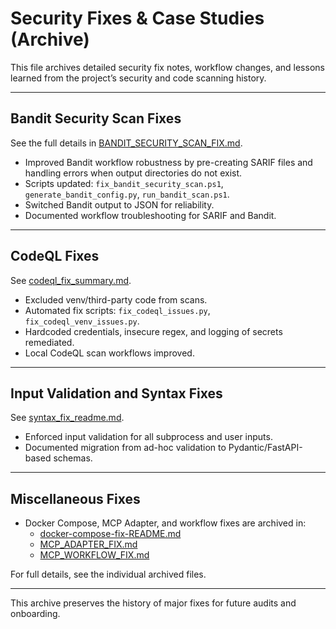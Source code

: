 # Security Fixes & Case Studies (Archive)

This file archives detailed security fix notes, workflow changes, and lessons learned from the project’s security and code scanning history.

---

## Bandit Security Scan Fixes

See the full details in [BANDIT_SECURITY_SCAN_FIX.md](../../../BANDIT_SECURITY_SCAN_FIX.md).

- Improved Bandit workflow robustness by pre-creating SARIF files and handling errors when output directories do not exist.
- Scripts updated: `fix_bandit_security_scan.ps1`, `generate_bandit_config.py`, `run_bandit_scan.ps1`.
- Switched Bandit output to JSON for reliability.
- Documented workflow troubleshooting for SARIF and Bandit.

---

## CodeQL Fixes

See [codeql_fix_summary.md](../../../codeql_fix_summary.md).

- Excluded venv/third-party code from scans.
- Automated fix scripts: `fix_codeql_issues.py`, `fix_codeql_venv_issues.py`.
- Hardcoded credentials, insecure regex, and logging of secrets remediated.
- Local CodeQL scan workflows improved.

---

## Input Validation and Syntax Fixes

See [syntax_fix_readme.md](../../../syntax_fix_readme.md).

- Enforced input validation for all subprocess and user inputs.
- Documented migration from ad-hoc validation to Pydantic/FastAPI-based schemas.

---

## Miscellaneous Fixes

- Docker Compose, MCP Adapter, and workflow fixes are archived in:
  - [docker-compose-fix-README.md](../../../docker-compose-fix-README.md)
  - [MCP_ADAPTER_FIX.md](../../../MCP_ADAPTER_FIX.md)
  - [MCP_WORKFLOW_FIX.md](../../../MCP_WORKFLOW_FIX.md)

For full details, see the individual archived files.

---

This archive preserves the history of major fixes for future audits and onboarding.